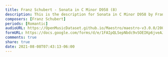```yaml
---
title: Franz Schubert - Sonata in C Minor D958 (8)
description: This is the description for Sonata in C Minor D958 by Franz Schubert
composers: [Franz Schubert]
periods: [Romantic]
audioURL: https://OpenMusicDataset.github.io/Maestro/maestro-v3.0.0/2004/MIDI-Unprocessed_XP_22_R2_2004_01_ORIG_MID--AUDIO_22_R2_2004_02_Track02_wav.midi
formURL: https://docs.google.com/forms/d/e/1FAIpQLSepNbdc9vSOEIKp6jveAJSG0dp-zhi_Ih2a3h-shgPsDjRGIQ/viewform
comments: true
share: true
date: 2021-08-08T07:43:13-06:00
---
```

